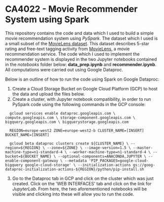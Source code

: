 # CA4022 - Movie Recommender System using Spark

This repository contains the code and data which I used to build a simple movie recommendation system using *PySpark*. The dataset which I used is a small subset of the [MovieLens dataset](https://grouplens.org/datasets/movielens/). This dataset describes 5-star rating and free-text tagging activity from [MovieLens](http://movielens.org/), a movie recommendation service. The code which I used to implement the recommender system is displayed in the two Jupyter notebooks contained in the *notebooks* folder below: **data_prep.ipynb** and **recommender.ipynb**. All computations were carried out using Google Dataproc.

Below is an outline of how to run the code using Spark on Google Dataproc:

1. Create a Cloud Storage Bucket on Google Cloud Platform (GCP) to host the data and upload the files below.
2. Create a cluster, with Jupyter notebook compatibility, in order to run PySpark code using the following commands in the GCP console:


`   gcloud services enable dataproc.googleapis.com \
                            compute.googleapis.com \
                            storage-component.googleapis.com \
                            bigquery.googleapis.com \
                            bigquerystorage.googleapis.com      `


`   REGION=europe-west2
    ZONE=europe-west2-b
    CLUSTER_NAME=[INSERT]
    BUCKET_NAME=[INSERT]        `


`   gcloud beta dataproc clusters create ${CLUSTER_NAME} \
        --region=${REGION} \
        --zone=${ZONE} \
        --image-version=1.5 \
        --master-machine-type=n1-standard-4 \
        --worker-machine-type=n1-standard-4 \
        --bucket=${BUCKET_NAME} \
        --optional-components=ANACONDA,JUPYTER \
        --enable-component-gateway \
        --metadata 'PIP_PACKAGES=google-cloud-bigquery google-cloud-storage' \
        --initialization-actions gs://goog-dataproc-initialization-actions-${REGION}/python/pip-install.sh      `


3. Go to the Dataproc tab in GCP and click on the cluster which was just created. Click on the 'WEB INTERFACES' tab and click on the link for *JupyterLab*. From here, the two aforementioned notebooks will be visible and clicking into these will allow you to run the code.
